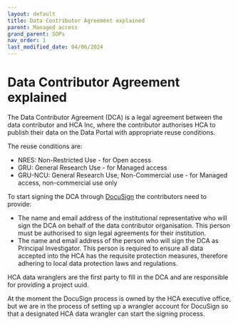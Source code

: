 ```yaml
---
layout: default
title: Data Contributor Agreement explained
parent: Managed access
grand_parent: SOPs
nav_order: 1
last_modified_date: 04/06/2024
---
```


<script src="https://kit.fontawesome.com/fc66878563.js" crossorigin="anonymous"></script>

# Data Contributor Agreement explained
The Data Contributor Agreement (DCA) is a legal agreement between the data contributor and HCA Inc, where the contributor authorises HCA to publish their data on the Data Portal with appropriate reuse conditions. 

The reuse conditions are:
- NRES: Non-Restricted Use - for Open access
- GRU: General Research Use - for Managed access
- GRU-NCU: General Research Use, Non-Commercial use - for Managed access, non-commercial use only

To start signing the DCA through [DocuSign](https://www.docusign.com/en-gb#drd) the contributors need to provide:
- The name and email address of the institutional representative who will sign the DCA on behalf of the data contributor organisation. This person must be authorised to sign legal agreements for their institution.
- The name and email address of the person who will sign the DCA as Principal Investigator. This person is required to ensure all data accepted into the HCA has the requisite protection measures, therefore adhering to local data protection laws and regulations.

HCA data wranglers are the first party to fill in the DCA and are responsible for providing a project uuid.

At the moment the DocuSign process is owned by the HCA executive office, but we are in the process of setting up a wrangler account for DocuSign so that a designated HCA data wrangler can start the signing process.
